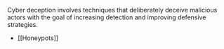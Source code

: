 
Cyber deception involves techniques that deliberately deceive malicious actors with the goal of increasing detection and improving defensive strategies.

- [[Honeypots]]